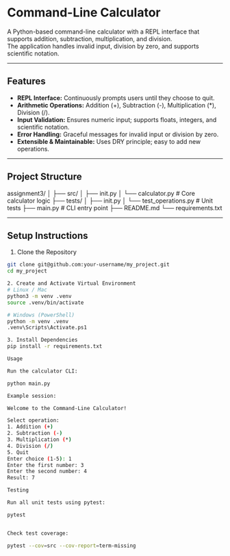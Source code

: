 # Command-Line Calculator

A Python-based command-line calculator with a REPL interface that supports addition, subtraction, multiplication, and division.  
The application handles invalid input, division by zero, and supports scientific notation.

---

## **Features**

- **REPL Interface:** Continuously prompts users until they choose to quit.
- **Arithmetic Operations:** Addition (+), Subtraction (-), Multiplication (*), Division (/).
- **Input Validation:** Ensures numeric input; supports floats, integers, and scientific notation.
- **Error Handling:** Graceful messages for invalid input or division by zero.
- **Extensible & Maintainable:** Uses DRY principle; easy to add new operations.

---

## **Project Structure**

assignment3/
│
├── src/
│ ├── init.py
│ └── calculator.py # Core calculator logic
├── tests/
│ ├── init.py
│ └── test_operations.py # Unit tests
├── main.py # CLI entry point
├── README.md
└── requirements.txt

---

## **Setup Instructions**

1. Clone the Repository
```bash
git clone git@github.com:your-username/my_project.git
cd my_project

2. Create and Activate Virtual Environment
# Linux / Mac
python3 -m venv .venv
source .venv/bin/activate

# Windows (PowerShell)
python -m venv .venv
.venv\Scripts\Activate.ps1

3. Install Dependencies
pip install -r requirements.txt

Usage

Run the calculator CLI:

python main.py

Example session:

Welcome to the Command-Line Calculator!

Select operation:
1. Addition (+)
2. Subtraction (-)
3. Multiplication (*)
4. Division (/)
5. Quit
Enter choice (1-5): 1
Enter the first number: 3
Enter the second number: 4
Result: 7

Testing

Run all unit tests using pytest:

pytest


Check test coverage:

pytest --cov=src --cov-report=term-missing